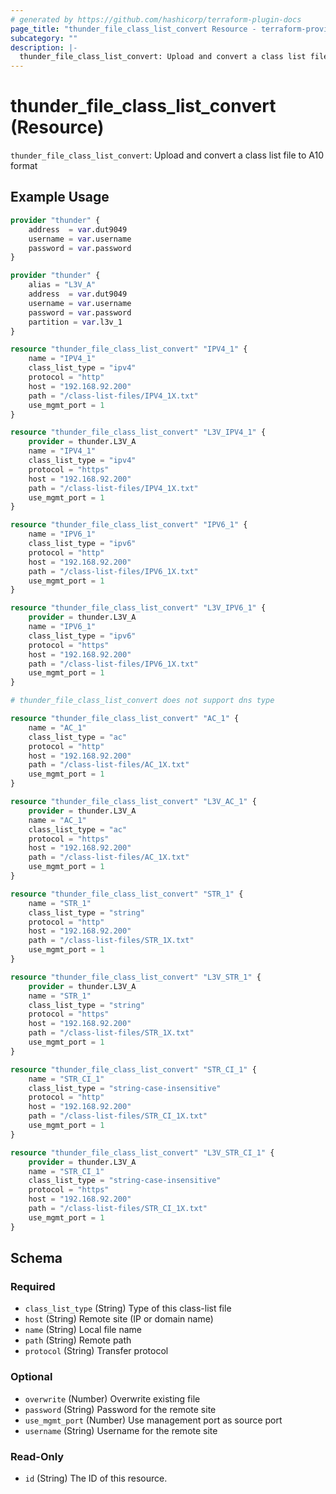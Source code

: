```yaml
---
# generated by https://github.com/hashicorp/terraform-plugin-docs
page_title: "thunder_file_class_list_convert Resource - terraform-provider-thunder"
subcategory: ""
description: |-
  thunder_file_class_list_convert: Upload and convert a class list file to A10 format
---
```


# thunder_file_class_list_convert (Resource)

`thunder_file_class_list_convert`: Upload and convert a class list file to A10 format

## Example Usage

```terraform
provider "thunder" {
    address  = var.dut9049
    username = var.username
    password = var.password
}

provider "thunder" {
    alias = "L3V_A"
    address  = var.dut9049
    username = var.username
    password = var.password
    partition = var.l3v_1
}

resource "thunder_file_class_list_convert" "IPV4_1" {
    name = "IPV4_1"
    class_list_type = "ipv4"
    protocol = "http"
    host = "192.168.92.200"
    path = "/class-list-files/IPV4_1X.txt"
    use_mgmt_port = 1
}

resource "thunder_file_class_list_convert" "L3V_IPV4_1" {
    provider = thunder.L3V_A
    name = "IPV4_1"
    class_list_type = "ipv4"
    protocol = "https"
    host = "192.168.92.200"
    path = "/class-list-files/IPV4_1X.txt"
    use_mgmt_port = 1
}

resource "thunder_file_class_list_convert" "IPV6_1" {
    name = "IPV6_1"
    class_list_type = "ipv6"
    protocol = "http"
    host = "192.168.92.200"
    path = "/class-list-files/IPV6_1X.txt"
    use_mgmt_port = 1
}

resource "thunder_file_class_list_convert" "L3V_IPV6_1" {
    provider = thunder.L3V_A
    name = "IPV6_1"
    class_list_type = "ipv6"
    protocol = "https"
    host = "192.168.92.200"
    path = "/class-list-files/IPV6_1X.txt"
    use_mgmt_port = 1
}

# thunder_file_class_list_convert does not support dns type

resource "thunder_file_class_list_convert" "AC_1" {
    name = "AC_1"
    class_list_type = "ac"
    protocol = "http"
    host = "192.168.92.200"
    path = "/class-list-files/AC_1X.txt"
    use_mgmt_port = 1
}

resource "thunder_file_class_list_convert" "L3V_AC_1" {
    provider = thunder.L3V_A
    name = "AC_1"
    class_list_type = "ac"
    protocol = "https"
    host = "192.168.92.200"
    path = "/class-list-files/AC_1X.txt"
    use_mgmt_port = 1
}

resource "thunder_file_class_list_convert" "STR_1" {
    name = "STR_1"
    class_list_type = "string"
    protocol = "http"
    host = "192.168.92.200"
    path = "/class-list-files/STR_1X.txt"
    use_mgmt_port = 1
}

resource "thunder_file_class_list_convert" "L3V_STR_1" {
    provider = thunder.L3V_A
    name = "STR_1"
    class_list_type = "string"
    protocol = "https"
    host = "192.168.92.200"
    path = "/class-list-files/STR_1X.txt"
    use_mgmt_port = 1
}

resource "thunder_file_class_list_convert" "STR_CI_1" {
    name = "STR_CI_1"
    class_list_type = "string-case-insensitive"
    protocol = "http"
    host = "192.168.92.200"
    path = "/class-list-files/STR_CI_1X.txt"
    use_mgmt_port = 1
}

resource "thunder_file_class_list_convert" "L3V_STR_CI_1" {
    provider = thunder.L3V_A
    name = "STR_CI_1"
    class_list_type = "string-case-insensitive"
    protocol = "https"
    host = "192.168.92.200"
    path = "/class-list-files/STR_CI_1X.txt"
    use_mgmt_port = 1
}
```

<!-- schema generated by tfplugindocs -->
## Schema

### Required

- `class_list_type` (String) Type of this class-list file
- `host` (String) Remote site (IP or domain name)
- `name` (String) Local file name
- `path` (String) Remote path
- `protocol` (String) Transfer protocol

### Optional

- `overwrite` (Number) Overwrite existing file
- `password` (String) Password for the remote site
- `use_mgmt_port` (Number) Use management port as source port
- `username` (String) Username for the remote site

### Read-Only

- `id` (String) The ID of this resource.


